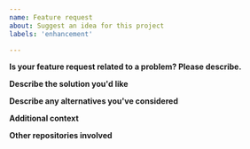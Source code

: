 ```yaml
---
name: Feature request
about: Suggest an idea for this project
labels: 'enhancement'

---
```


**Is your feature request related to a problem? Please describe.**
<!-- A clear and concise description of what the problem is. Ex. I'm always frustrated when [...] -->


**Describe the solution you'd like**
<!-- A clear and concise description of what you want to happen.-->


**Describe any alternatives you've considered**
<!-- A clear and concise description of any alternative solutions or features you've considered.-->


**Additional context**
<!-- Add any other context or screenshots about the feature request here.-->


**Other repositories involved**
<!-- List any other repositories that are connected to this issue.-->
